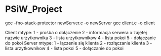 # PSiW_Project
gcc -fno-stack-protector newServer.c -o newServer
gcc client.c -o client


Client mtype:
    1 - prośba o dołączenie
    2 - informacja serwera o zajętej nazwie urzytkownika
    3 - lista urzytkownikow
    4 - lista pokoi
    5 - dołączanie do pokoi
Server mtype:
    1 - łączenie się klienta
    2 - rozłączanie klienta
    3 - lista urzytkownikow
    4 - lista pokoi
    5 - dołączanie do pokoi